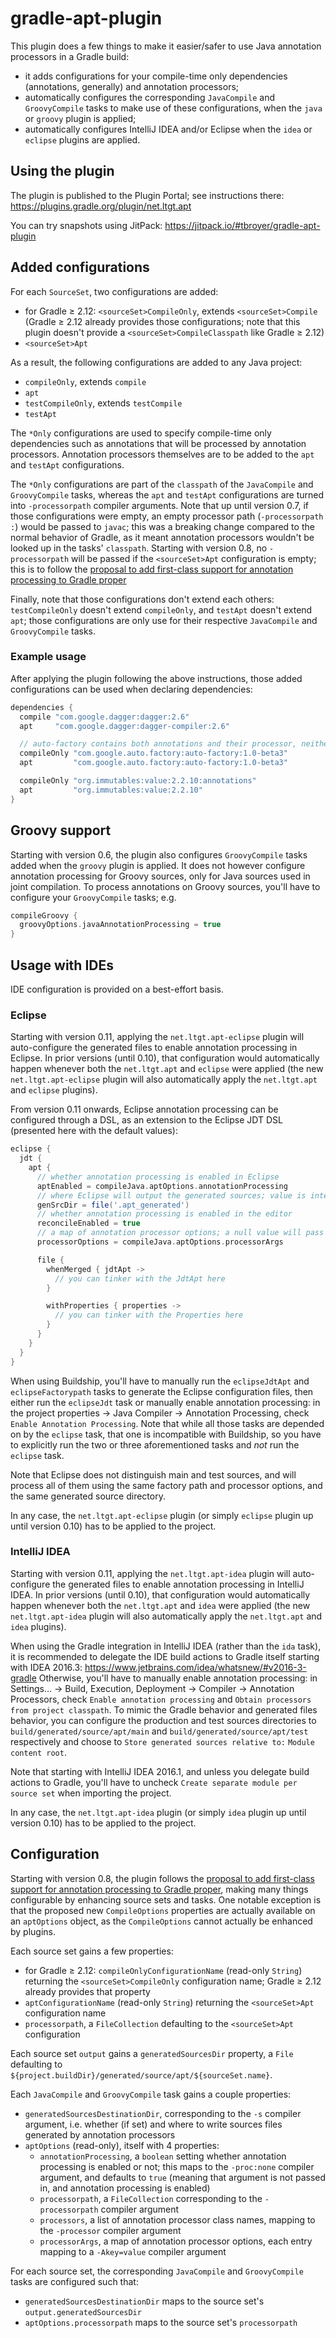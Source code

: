 # gradle-apt-plugin

This plugin does a few things to make it easier/safer to use Java annotation processors in a Gradle build:

* it adds configurations for your compile-time only dependencies (annotations, generally) and annotation processors;
* automatically configures the corresponding `JavaCompile` and `GroovyCompile` tasks to make use of these configurations, when the `java` or `groovy` plugin is applied;
* automatically configures IntelliJ IDEA and/or Eclipse when the `idea` or `eclipse` plugins are applied.

## Using the plugin

The plugin is published to the Plugin Portal; see instructions there: https://plugins.gradle.org/plugin/net.ltgt.apt

You can try snapshots using JitPack: https://jitpack.io/#tbroyer/gradle-apt-plugin

## Added configurations

For each `SourceSet`, two configurations are added:

* for Gradle ≥ 2.12: `<sourceSet>CompileOnly`, extends `<sourceSet>Compile` (Gradle ≥ 2.12 already provides those configurations; note that this plugin doesn't provide a `<sourceSet>CompileClasspath` like Gradle ≥ 2.12)
* `<sourceSet>Apt`

As a result, the following configurations are added to any Java project:

* `compileOnly`, extends `compile`
* `apt`
* `testCompileOnly`, extends `testCompile`
* `testApt`

The `*Only` configurations are used to specify compile-time only dependencies such as annotations that will be processed by annotation processors. Annotation processors themselves are to be added to the `apt` and `testApt` configurations.

The `*Only` configurations are part of the `classpath` of the `JavaCompile` and `GroovyCompile` tasks, whereas the `apt` and `testApt` configurations are turned into `-processorpath` compiler arguments.
Note that up until version 0.7, if those configurations were empty, an empty processor path (`-processorpath :`) would be passed to `javac`; this was a breaking change compared to the normal behavior of Gradle, as it meant annotation processors wouldn't be looked up in the tasks' `classpath`.
Starting with version 0.8, no `-processorpath` will be passed if the `<sourceSet>Apt` configuration is empty; this is to follow the [proposal to add first-class support for annotation processing to Gradle proper](https://github.com/gradle/gradle/blob/master/design-docs/java-annotation-processing.md)

Finally, note that those configurations don't extend each others: `testCompileOnly` doesn't extend `compileOnly`, and `testApt` doesn't extend `apt`; those configurations are only use for their respective `JavaCompile` and `GroovyCompile` tasks.

### Example usage

After applying the plugin following the above instructions, those added configurations can be used when declaring dependencies:

```gradle
dependencies {
  compile "com.google.dagger:dagger:2.6"
  apt     "com.google.dagger:dagger-compiler:2.6"

  // auto-factory contains both annotations and their processor, neither is needed at runtime
  compileOnly "com.google.auto.factory:auto-factory:1.0-beta3"
  apt         "com.google.auto.factory:auto-factory:1.0-beta3"

  compileOnly "org.immutables:value:2.2.10:annotations"
  apt         "org.immutables:value:2.2.10"
}
```

## Groovy support

Starting with version 0.6, the plugin also configures `GroovyCompile` tasks added when the `groovy` plugin is applied.
It does not however configure annotation processing for Groovy sources, only for Java sources used in joint compilation.
To process annotations on Groovy sources, you'll have to configure your `GroovyCompile` tasks; e.g.

```gradle
compileGroovy {
  groovyOptions.javaAnnotationProcessing = true
}
```

## Usage with IDEs

IDE configuration is provided on a best-effort basis.

### Eclipse

Starting with version 0.11, applying the `net.ltgt.apt-eclipse` plugin will auto-configure the generated files to enable annotation processing in Eclipse.
In prior versions (until 0.10), that configuration would automatically happen whenever both the `net.ltgt.apt` and `eclipse` were applied (the new `net.ltgt.apt-eclipse` plugin will also automatically apply the `net.ltgt.apt` and `eclipse` plugins).

From version 0.11 onwards, Eclipse annotation processing can be configured through a DSL, as an extension to the Eclipse JDT DSL (presented here with the default values):
```gradle
eclipse {
  jdt {
    apt {
      // whether annotation processing is enabled in Eclipse
      aptEnabled = compileJava.aptOptions.annotationProcessing
      // where Eclipse will output the generated sources; value is interpreted as per project.file()
      genSrcDir = file('.apt_generated')
      // whether annotation processing is enabled in the editor
      reconcileEnabled = true
      // a map of annotation processor options; a null value will pass the argument as -Akey rather than -Akey=value
      processorOptions = compileJava.aptOptions.processorArgs

      file {
        whenMerged { jdtApt ->
          // you can tinker with the JdtApt here
        }

        withProperties { properties ->
          // you can tinker with the Properties here
        }
      }
    }
  }
}
```

When using Buildship, you'll have to manually run the `eclipseJdtApt` and `eclipseFactorypath` tasks to generate the Eclipse configuration files, then either run the `eclipseJdt` task or manually enable annotation processing: in the project properties → Java Compiler → Annotation Processing, check `Enable Annotation Processing`. Note that while all those tasks are depended on by the `eclipse` task, that one is incompatible with Buildship, so you have to explicitly run the two or three aforementioned tasks and _not_ run the `eclipse` task.

Note that Eclipse does not distinguish main and test sources, and will process all of them using the same factory path and processor options, and the same generated source directory.

In any case, the `net.ltgt.apt-eclipse` plugin (or simply `eclipse` plugin up until version 0.10) has to be applied to the project.

### IntelliJ IDEA

Starting with version 0.11, applying the `net.ltgt.apt-idea` plugin will auto-configure the generated files to enable annotation processing in IntelliJ IDEA.
In prior versions (until 0.10), that configuration would automatically happen whenever both the `net.ltgt.apt` and `idea` were applied (the new `net.ltgt.apt-idea` plugin will also automatically apply the `net.ltgt.apt` and `idea` plugins).

When using the Gradle integration in IntelliJ IDEA (rather than the `ida` task), it is recommended to delegate the IDE build actions to Gradle itself starting with IDEA 2016.3: https://www.jetbrains.com/idea/whatsnew/#v2016-3-gradle
Otherwise, you'll have to manually enable annotation processing: in Settings… → Build, Execution, Deployment → Compiler → Annotation Processors, check `Enable annotation processing` and `Obtain processors from project classpath`. To mimic the Gradle behavior and generated files behavior, you can configure the production and test sources directories to `build/generated/source/apt/main` and `build/generated/source/apt/test` respectively and choose to `Store generated sources relative to:` `Module content root`.

Note that starting with IntelliJ IDEA 2016.1, and unless you delegate build actions to Gradle, you'll have to uncheck `Create separate module per source set` when importing the project.

In any case, the `net.ltgt.apt-idea` plugin (or simply `idea` plugin up until version 0.10) has to be applied to the project.

## Configuration

Starting with version 0.8, the plugin follows the [proposal to add first-class support for annotation processing to Gradle proper](https://github.com/gradle/gradle/blob/master/design-docs/java-annotation-processing.md), making many things configurable by enhancing source sets and tasks.
One notable exception is that the proposed new `CompileOptions` properties are actually available on an `aptOptions` object, as the `CompileOptions` cannot actually be enhanced by plugins.

Each source set gains a few properties:

* for Gradle ≥ 2.12: `compileOnlyConfigurationName` (read-only `String`) returning the `<sourceSet>CompileOnly` configuration name; Gradle ≥ 2.12 already provides that property
* `aptConfigurationName` (read-only `String`) returning the `<sourceSet>Apt` configuration name
* `processorpath`, a `FileCollection` defaulting to the `<sourceSet>Apt` configuration

Each source set `output` gains a `generatedSourcesDir` property, a `File` defaulting to `${project.buildDir}/generated/source/apt/${sourceSet.name}`.

Each `JavaCompile` and `GroovyCompile` task gains a couple properties:

* `generatedSourcesDestinationDir`, corresponding to the `-s` compiler argument, i.e. whether (if set) and where to write sources files generated by annotation processors
* `aptOptions` (read-only), itself with 4 properties:
  * `annotationProcessing`, a `boolean` setting whether annotation processing is enabled or not; this maps to the `-proc:none` compiler argument, and defaults to `true` (meaning that argument is not passed in, and annotation processing is enabled)
  * `processorpath`, a `FileCollection` corresponding to the `-processorpath` compiler argument
  * `processors`, a list of annotation processor class names, mapping to the `-processor` compiler argument
  * `processorArgs`, a map of annotation processor options, each entry mapping to a `-Akey=value` compiler argument

For each source set, the corresponding `JavaCompile` and `GroovyCompile` tasks are configured such that:

* `generatedSourcesDestinationDir` maps to the source set's `output.generatedSourcesDir`
* `aptOptions.processorpath` maps to the source set's `processorpath`
